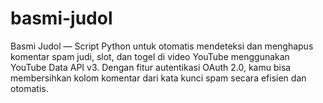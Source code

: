# basmi-judol
Basmi Judol — Script Python untuk otomatis mendeteksi dan menghapus komentar spam judi, slot, dan togel di video YouTube menggunakan YouTube Data API v3. Dengan fitur autentikasi OAuth 2.0, kamu bisa membersihkan kolom komentar dari kata kunci spam secara efisien dan otomatis.
